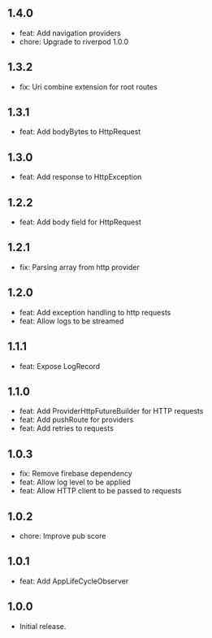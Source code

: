 ## 1.4.0

* feat: Add navigation providers
* chore: Upgrade to riverpod 1.0.0

## 1.3.2

* fix: Uri combine extension for root routes

## 1.3.1

* feat: Add bodyBytes to HttpRequest

## 1.3.0

* feat: Add response to HttpException

## 1.2.2

* feat: Add body field for HttpRequest

## 1.2.1

* fix: Parsing array from http provider

## 1.2.0

* feat: Add exception handling to http requests
* feat: Allow logs to be streamed

## 1.1.1

* feat: Expose LogRecord

## 1.1.0

* feat: Add ProviderHttpFutureBuilder for HTTP requests
* feat: Add pushRoute for providers
* feat: Add retries to requests

## 1.0.3

* fix: Remove firebase dependency
* feat: Allow log level to be applied
* feat: Allow HTTP client to be passed to requests

## 1.0.2

* chore: Improve pub score

## 1.0.1

* feat: Add AppLifeCycleObserver

## 1.0.0

* Initial release.
